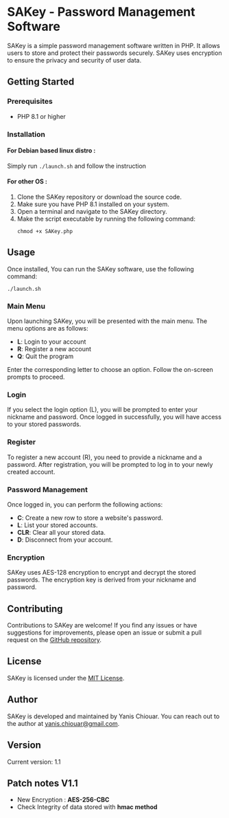 # SAKey - Password Management Software

SAKey is a simple password management software written in PHP. It allows users to store and protect their passwords securely. SAKey uses encryption to ensure the privacy and security of user data.

## Getting Started

### Prerequisites

- PHP 8.1 or higher

### Installation

#### For Debian based linux distro :

Simply run `./launch.sh` and follow the instruction

#### For other OS :
1. Clone the SAKey repository or download the source code.
2. Make sure you have PHP 8.1 installed on your system.
3. Open a terminal and navigate to the SAKey directory.
4. Make the script executable by running the following command:
   ```
   chmod +x SAKey.php
   ```

## Usage

Once installed, You can run the SAKey software, use the following command:

```
./launch.sh
```

### Main Menu

Upon launching SAKey, you will be presented with the main menu. The menu options are as follows:

- **L**: Login to your account
- **R**: Register a new account
- **Q**: Quit the program

Enter the corresponding letter to choose an option. Follow the on-screen prompts to proceed.

### Login

If you select the login option (L), you will be prompted to enter your nickname and password. Once logged in successfully, you will have access to your stored passwords.

### Register

To register a new account (R), you need to provide a nickname and a password. After registration, you will be prompted to log in to your newly created account.

### Password Management

Once logged in, you can perform the following actions:

- **C**: Create a new row to store a website's password.
- **L**: List your stored accounts.
- **CLR**: Clear all your stored data.
- **D**: Disconnect from your account.

### Encryption

SAKey uses AES-128 encryption to encrypt and decrypt the stored passwords. The encryption key is derived from your nickname and password.

## Contributing

Contributions to SAKey are welcome! If you find any issues or have suggestions for improvements, please open an issue or submit a pull request on the [GitHub repository](https://github.com/yourusername/SAKey).

## License

SAKey is licensed under the [MIT License](https://opensource.org/licenses/MIT).

## Author

SAKey is developed and maintained by Yanis Chiouar. You can reach out to the author at yanis.chiouar@gmail.com.

## Version

Current version: 1.1

## Patch notes V1.1

- New Encryption : **AES-256-CBC**
- Check Integrity of data stored with **hmac method** 